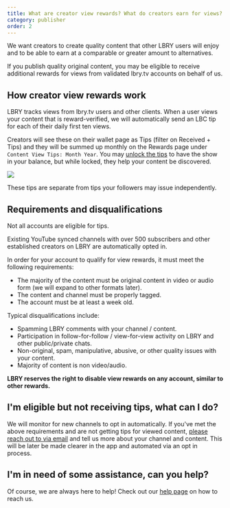 ```yaml
---
title: What are creator view rewards? What do creators earn for views?
category: publisher
order: 2
---
```


We want creators to create quality content that other LBRY users will enjoy and to be able to earn at a comparable or greater amount to alternatives.

If you publish quality original content, you may be eligible to receive additional rewards for views from validated lbry.tv accounts on behalf of us.

## How creator view rewards work

LBRY tracks views from lbry.tv users and other clients. When a user views your content that is reward-verified, we will automatically send an LBC tip for each of their daily first ten views.

Creators will see these on their wallet page as Tips (filter on Received + Tips) and they will be summed up monthly on the Rewards page under `Content View Tips: Month Year`. You may [unlock the tips](https://lbry.com/faq/tipping) to have the show in your balance, but while locked, they help your content be discovered.

![](https://thumbs.spee.ch/view/@thumbnails:4c/9decca5b3974f17a.jpeg)

These tips are separate from tips your followers may issue independently.

## Requirements and disqualifications

Not all accounts are eligible for tips.

Existing YouTube synced channels with over 500 subscribers and other established creators on LBRY are automatically opted in.

In order for your account to qualify for view rewards, it must meet the following requirements:

- The majority of the content must be original content in video or audio form (we will expand to other formats later).
- The content and channel must be properly tagged.
- The account must be at least a week old.

Typical disqualifications include:

- Spamming LBRY comments with your channel / content.
- Participation in follow-for-follow / view-for-view activity on LBRY and other public/private chats.
- Non-original, spam, manipulative, abusive, or other quality issues with your content.
- Majority of content is non video/audio.

**LBRY reserves the right to disable view rewards on any account, similar to other rewards.**

## I'm eligible but not receiving tips, what can I do?

We will monitor for new channels to opt in automatically. If you've met the above requirements and are not getting tips for viewed content, [please reach out to via email](mailto:hello@lbry.com) and tell us more about your channel and content. This will be later be made clearer in the app and automated via an opt in process.

## I'm in need of some assistance, can you help?

Of course, we are always here to help! Check out our [help page](/faq/support) on how to reach us.
